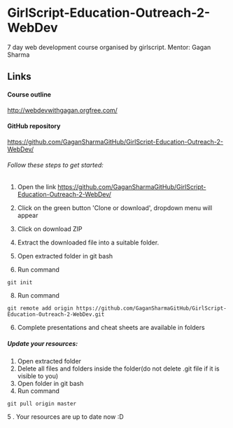 # GirlScript-Education-Outreach-2-WebDev
7 day web development course organised by girlscript. Mentor: Gagan Sharma
## Links
#### Course outline
http://webdevwithgagan.orgfree.com/
#### GitHub repository
https://github.com/GaganSharmaGitHub/GirlScript-Education-Outreach-2-WebDev/

###### Follow these steps to get started:
1. Open the link https://github.com/GaganSharmaGitHub/GirlScript-Education-Outreach-2-WebDev/

2. Click on the green button 'Clone or download', dropdown menu will appear
3. Click on download ZIP
4. Extract the downloaded file into a suitable folder.
5. Open extracted folder in git bash
7. Run command
```
git init
```
8. Run command 
```
git remote add origin https://github.com/GaganSharmaGitHub/GirlScript-Education-Outreach-2-WebDev.git
```
6. Complete presentations and cheat sheets are available in folders

##### Update your resources:
1. Open extracted folder
2. Delete all files and folders inside the folder(do not delete .git file if it is visible to you)
3. Open folder in git bash
4. Run command 
```
git pull origin master
```
5   . Your resources are up to date now :D